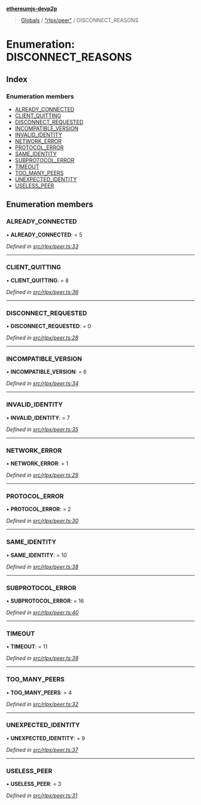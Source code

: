 **[ethereumjs-devp2p](../README.md)**

> [Globals](../README.md) / ["rlpx/peer"](../modules/_rlpx_peer_.md) / DISCONNECT\_REASONS

# Enumeration: DISCONNECT\_REASONS

## Index

### Enumeration members

* [ALREADY\_CONNECTED](_rlpx_peer_.disconnect_reasons.md#already_connected)
* [CLIENT\_QUITTING](_rlpx_peer_.disconnect_reasons.md#client_quitting)
* [DISCONNECT\_REQUESTED](_rlpx_peer_.disconnect_reasons.md#disconnect_requested)
* [INCOMPATIBLE\_VERSION](_rlpx_peer_.disconnect_reasons.md#incompatible_version)
* [INVALID\_IDENTITY](_rlpx_peer_.disconnect_reasons.md#invalid_identity)
* [NETWORK\_ERROR](_rlpx_peer_.disconnect_reasons.md#network_error)
* [PROTOCOL\_ERROR](_rlpx_peer_.disconnect_reasons.md#protocol_error)
* [SAME\_IDENTITY](_rlpx_peer_.disconnect_reasons.md#same_identity)
* [SUBPROTOCOL\_ERROR](_rlpx_peer_.disconnect_reasons.md#subprotocol_error)
* [TIMEOUT](_rlpx_peer_.disconnect_reasons.md#timeout)
* [TOO\_MANY\_PEERS](_rlpx_peer_.disconnect_reasons.md#too_many_peers)
* [UNEXPECTED\_IDENTITY](_rlpx_peer_.disconnect_reasons.md#unexpected_identity)
* [USELESS\_PEER](_rlpx_peer_.disconnect_reasons.md#useless_peer)

## Enumeration members

### ALREADY\_CONNECTED

•  **ALREADY\_CONNECTED**:  = 5

*Defined in [src/rlpx/peer.ts:33](https://github.com/ethereumjs/ethereumjs-devp2p/blob/master/src/rlpx/peer.ts#L33)*

___

### CLIENT\_QUITTING

•  **CLIENT\_QUITTING**:  = 8

*Defined in [src/rlpx/peer.ts:36](https://github.com/ethereumjs/ethereumjs-devp2p/blob/master/src/rlpx/peer.ts#L36)*

___

### DISCONNECT\_REQUESTED

•  **DISCONNECT\_REQUESTED**:  = 0

*Defined in [src/rlpx/peer.ts:28](https://github.com/ethereumjs/ethereumjs-devp2p/blob/master/src/rlpx/peer.ts#L28)*

___

### INCOMPATIBLE\_VERSION

•  **INCOMPATIBLE\_VERSION**:  = 6

*Defined in [src/rlpx/peer.ts:34](https://github.com/ethereumjs/ethereumjs-devp2p/blob/master/src/rlpx/peer.ts#L34)*

___

### INVALID\_IDENTITY

•  **INVALID\_IDENTITY**:  = 7

*Defined in [src/rlpx/peer.ts:35](https://github.com/ethereumjs/ethereumjs-devp2p/blob/master/src/rlpx/peer.ts#L35)*

___

### NETWORK\_ERROR

•  **NETWORK\_ERROR**:  = 1

*Defined in [src/rlpx/peer.ts:29](https://github.com/ethereumjs/ethereumjs-devp2p/blob/master/src/rlpx/peer.ts#L29)*

___

### PROTOCOL\_ERROR

•  **PROTOCOL\_ERROR**:  = 2

*Defined in [src/rlpx/peer.ts:30](https://github.com/ethereumjs/ethereumjs-devp2p/blob/master/src/rlpx/peer.ts#L30)*

___

### SAME\_IDENTITY

•  **SAME\_IDENTITY**:  = 10

*Defined in [src/rlpx/peer.ts:38](https://github.com/ethereumjs/ethereumjs-devp2p/blob/master/src/rlpx/peer.ts#L38)*

___

### SUBPROTOCOL\_ERROR

•  **SUBPROTOCOL\_ERROR**:  = 16

*Defined in [src/rlpx/peer.ts:40](https://github.com/ethereumjs/ethereumjs-devp2p/blob/master/src/rlpx/peer.ts#L40)*

___

### TIMEOUT

•  **TIMEOUT**:  = 11

*Defined in [src/rlpx/peer.ts:39](https://github.com/ethereumjs/ethereumjs-devp2p/blob/master/src/rlpx/peer.ts#L39)*

___

### TOO\_MANY\_PEERS

•  **TOO\_MANY\_PEERS**:  = 4

*Defined in [src/rlpx/peer.ts:32](https://github.com/ethereumjs/ethereumjs-devp2p/blob/master/src/rlpx/peer.ts#L32)*

___

### UNEXPECTED\_IDENTITY

•  **UNEXPECTED\_IDENTITY**:  = 9

*Defined in [src/rlpx/peer.ts:37](https://github.com/ethereumjs/ethereumjs-devp2p/blob/master/src/rlpx/peer.ts#L37)*

___

### USELESS\_PEER

•  **USELESS\_PEER**:  = 3

*Defined in [src/rlpx/peer.ts:31](https://github.com/ethereumjs/ethereumjs-devp2p/blob/master/src/rlpx/peer.ts#L31)*
